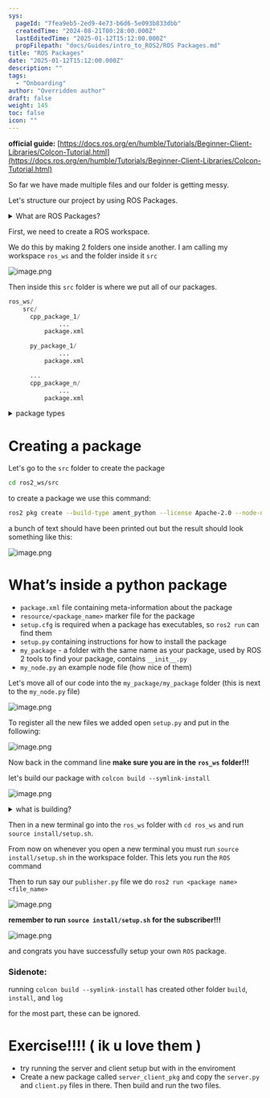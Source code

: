 ```yaml
---
sys:
  pageId: "7fea9eb5-2ed9-4e73-b6d6-5e093b833dbb"
  createdTime: "2024-08-21T00:28:00.000Z"
  lastEditedTime: "2025-01-12T15:12:00.000Z"
  propFilepath: "docs/Guides/intro_to_ROS2/ROS Packages.md"
title: "ROS Packages"
date: "2025-01-12T15:12:00.000Z"
description: ""
tags:
  - "Onboarding"
author: "Overridden author"
draft: false
weight: 145
toc: false
icon: ""
---
```


**official guide:** [https://docs.ros.org/en/humble/Tutorials/Beginner-Client-Libraries/Colcon-Tutorial.html](https://docs.ros.org/en/humble/Tutorials/Beginner-Client-Libraries/Colcon-Tutorial.html)

So far we have made multiple files and our folder is getting messy.

Let's structure our project by using ROS Packages.

<details>

<summary>What are ROS Packages?</summary>

ROS Packages are, as the name implies, packages of code that are highly sharable between ROS developers.

They consist of a folder, `package.xml` file, and source code

```python
      cpp_package_1/
		      ... imagine much code files here ..
          package.xml
```

</details>

First, we need to create a ROS workspace.

We do this by making 2 folders one inside another. I am calling my workspace `ros_ws` and the folder inside it `src`

![image.png](https://prod-files-secure.s3.us-west-2.amazonaws.com/d518164a-d88e-44d1-a4ee-3adb3bd8bce0/70706947-fd18-4537-a67b-e12946812d31/image.png?X-Amz-Algorithm=AWS4-HMAC-SHA256&X-Amz-Content-Sha256=UNSIGNED-PAYLOAD&X-Amz-Credential=ASIAZI2LB466RWSR2Y66%2F20250203%2Fus-west-2%2Fs3%2Faws4_request&X-Amz-Date=20250203T200837Z&X-Amz-Expires=3600&X-Amz-Security-Token=IQoJb3JpZ2luX2VjEAQaCXVzLXdlc3QtMiJHMEUCIQCHJeWqxJL7yS%2Bmk2ubCLQtBUxA1HbQU8LqYCygo2TzAwIgaDz7z4tQJFn3MswajEHBZCcZ%2BbgttWKgTTKGgo57PWgq%2FwMIHRAAGgw2Mzc0MjMxODM4MDUiDLyrxsbYfX0HZZllkSrcA308dpkG%2FOeeyvm3TceeeNVYKxfIWvCg%2BGfEsGXvtq0NFN4UCZw7rvFKqAEYvL%2FFE5Wv59Svpo14I5DeoY3K4CVhO%2FkMwhqFaL22Hf%2FSld8rr8EpjVuRW9Pfqa80cey1AazbfwU44FH5%2FJuPAAXGJRhRg%2F9bsuaX24xBrgZRgZl48uydaId9pCXRtgzKUKDJZvrPsc6sDVbib2q55FpiFQXBZk6EC8xbmEkR8FU4atywV0h%2BiXDKT7wcSZvyhEqzwdW%2BJ9dN00umAT6lePeobEgJjyPhuijWgwgO6Wr%2FTfyjlN%2BtTlccNaOfApJqWQYcZTFiJnIqY6hmL83fIEMvhMK48EKoClPfz9chAlZSjrSENDYiGDBzrYR5uBnYwNRKOXXM%2BSKjE9LGvkPz%2FM02gwbXZpkNVRAgunul%2BfI1slYgmjzrtOjSeZ5BQQJ0S1i61bByeR5C6mddWB69%2FwvivpUMPM7xLoKeSL2onWWINPuwHj7cBnpK8In8WUD%2Bd0Um4rZIjDQGSjsVPw65Z8SgEP2jjddw%2FnTbdlt2G2gQ1yhOjE5zyT9W9OZnTkTBMnPwRl8mG4Z9NA0mxgnRy9htj8dqHuUmWScIojNdj1UEaizEkO5mf6oFSdk8M2IlMInAhL0GOqUBLCDzZF0bHvPUhe3YYJq5F4cqxLIPPFEoNKsON1fuC92m2qMN8Q%2BZRcpJwkLVPxMsOl4AepYG6TKXl0AJZkBOSAcwTM%2BCNNvcT2vh3pPN7XOfiy5ff06vToK5WYVGgZb9Z1MFT95d4Uan56RLj0GIKtMSUxoalP85SQJYiTsy18oyx%2FTmdB%2BM1eqE7POYhCjI%2F%2BW2G66aDV6L3hct1akrUy0qeLzp&X-Amz-Signature=ce4e246c11c67726f093b416f32392b86971ba36ba03e6355f771b7cefd5611c&X-Amz-SignedHeaders=host&x-id=GetObject)

Then inside this `src` folder is where we put all of our packages.

```python
ros_ws/
    src/
      cpp_package_1/
		      ...
          package.xml

      py_package_1/
		      ...
          package.xml

      ...
      cpp_package_n/
		      ...
          package.xml

```

<details>

<summary>package types</summary>

packages can be either `C++` or python.

the intern file structure is different for each but for this guide we will stick to creating python packages

</details>

# Creating a package

Let's go to the `src` folder to create the package

```bash
cd ros2_ws/src
```

to create a package we use this command:

```bash
ros2 pkg create --build-type ament_python --license Apache-2.0 --node-name my_node my_package
```

a bunch of text should have been printed out but the result should look something like this:

![image.png](https://prod-files-secure.s3.us-west-2.amazonaws.com/d518164a-d88e-44d1-a4ee-3adb3bd8bce0/e6cf1e3f-8512-4a3e-b131-079f800bf3e8/image.png?X-Amz-Algorithm=AWS4-HMAC-SHA256&X-Amz-Content-Sha256=UNSIGNED-PAYLOAD&X-Amz-Credential=ASIAZI2LB466RWSR2Y66%2F20250203%2Fus-west-2%2Fs3%2Faws4_request&X-Amz-Date=20250203T200837Z&X-Amz-Expires=3600&X-Amz-Security-Token=IQoJb3JpZ2luX2VjEAQaCXVzLXdlc3QtMiJHMEUCIQCHJeWqxJL7yS%2Bmk2ubCLQtBUxA1HbQU8LqYCygo2TzAwIgaDz7z4tQJFn3MswajEHBZCcZ%2BbgttWKgTTKGgo57PWgq%2FwMIHRAAGgw2Mzc0MjMxODM4MDUiDLyrxsbYfX0HZZllkSrcA308dpkG%2FOeeyvm3TceeeNVYKxfIWvCg%2BGfEsGXvtq0NFN4UCZw7rvFKqAEYvL%2FFE5Wv59Svpo14I5DeoY3K4CVhO%2FkMwhqFaL22Hf%2FSld8rr8EpjVuRW9Pfqa80cey1AazbfwU44FH5%2FJuPAAXGJRhRg%2F9bsuaX24xBrgZRgZl48uydaId9pCXRtgzKUKDJZvrPsc6sDVbib2q55FpiFQXBZk6EC8xbmEkR8FU4atywV0h%2BiXDKT7wcSZvyhEqzwdW%2BJ9dN00umAT6lePeobEgJjyPhuijWgwgO6Wr%2FTfyjlN%2BtTlccNaOfApJqWQYcZTFiJnIqY6hmL83fIEMvhMK48EKoClPfz9chAlZSjrSENDYiGDBzrYR5uBnYwNRKOXXM%2BSKjE9LGvkPz%2FM02gwbXZpkNVRAgunul%2BfI1slYgmjzrtOjSeZ5BQQJ0S1i61bByeR5C6mddWB69%2FwvivpUMPM7xLoKeSL2onWWINPuwHj7cBnpK8In8WUD%2Bd0Um4rZIjDQGSjsVPw65Z8SgEP2jjddw%2FnTbdlt2G2gQ1yhOjE5zyT9W9OZnTkTBMnPwRl8mG4Z9NA0mxgnRy9htj8dqHuUmWScIojNdj1UEaizEkO5mf6oFSdk8M2IlMInAhL0GOqUBLCDzZF0bHvPUhe3YYJq5F4cqxLIPPFEoNKsON1fuC92m2qMN8Q%2BZRcpJwkLVPxMsOl4AepYG6TKXl0AJZkBOSAcwTM%2BCNNvcT2vh3pPN7XOfiy5ff06vToK5WYVGgZb9Z1MFT95d4Uan56RLj0GIKtMSUxoalP85SQJYiTsy18oyx%2FTmdB%2BM1eqE7POYhCjI%2F%2BW2G66aDV6L3hct1akrUy0qeLzp&X-Amz-Signature=f7aa1bcc727f3c30dfc845a47dc89f8647cca22cbf0293f1cbdd979bb5eae104&X-Amz-SignedHeaders=host&x-id=GetObject)

# What’s inside a python package

- `package.xml` file containing meta-information about the package
- `resource/<package_name>` marker file for the package
- `setup.cfg` is required when a package has executables, so `ros2 run` can find them
- `setup.py` containing instructions for how to install the package
- `my_package` - a folder with the same name as your package, used by ROS 2 tools to find your package, contains `__init__.py`
- `my_node.py` an example node file (how nice of them)

Let's move all of our code into the `my_package/my_package` folder (this is next to the `my_node.py` file)

![image.png](https://prod-files-secure.s3.us-west-2.amazonaws.com/d518164a-d88e-44d1-a4ee-3adb3bd8bce0/9ce58f11-0da9-4d3e-b86d-506a9685d378/image.png?X-Amz-Algorithm=AWS4-HMAC-SHA256&X-Amz-Content-Sha256=UNSIGNED-PAYLOAD&X-Amz-Credential=ASIAZI2LB466RWSR2Y66%2F20250203%2Fus-west-2%2Fs3%2Faws4_request&X-Amz-Date=20250203T200837Z&X-Amz-Expires=3600&X-Amz-Security-Token=IQoJb3JpZ2luX2VjEAQaCXVzLXdlc3QtMiJHMEUCIQCHJeWqxJL7yS%2Bmk2ubCLQtBUxA1HbQU8LqYCygo2TzAwIgaDz7z4tQJFn3MswajEHBZCcZ%2BbgttWKgTTKGgo57PWgq%2FwMIHRAAGgw2Mzc0MjMxODM4MDUiDLyrxsbYfX0HZZllkSrcA308dpkG%2FOeeyvm3TceeeNVYKxfIWvCg%2BGfEsGXvtq0NFN4UCZw7rvFKqAEYvL%2FFE5Wv59Svpo14I5DeoY3K4CVhO%2FkMwhqFaL22Hf%2FSld8rr8EpjVuRW9Pfqa80cey1AazbfwU44FH5%2FJuPAAXGJRhRg%2F9bsuaX24xBrgZRgZl48uydaId9pCXRtgzKUKDJZvrPsc6sDVbib2q55FpiFQXBZk6EC8xbmEkR8FU4atywV0h%2BiXDKT7wcSZvyhEqzwdW%2BJ9dN00umAT6lePeobEgJjyPhuijWgwgO6Wr%2FTfyjlN%2BtTlccNaOfApJqWQYcZTFiJnIqY6hmL83fIEMvhMK48EKoClPfz9chAlZSjrSENDYiGDBzrYR5uBnYwNRKOXXM%2BSKjE9LGvkPz%2FM02gwbXZpkNVRAgunul%2BfI1slYgmjzrtOjSeZ5BQQJ0S1i61bByeR5C6mddWB69%2FwvivpUMPM7xLoKeSL2onWWINPuwHj7cBnpK8In8WUD%2Bd0Um4rZIjDQGSjsVPw65Z8SgEP2jjddw%2FnTbdlt2G2gQ1yhOjE5zyT9W9OZnTkTBMnPwRl8mG4Z9NA0mxgnRy9htj8dqHuUmWScIojNdj1UEaizEkO5mf6oFSdk8M2IlMInAhL0GOqUBLCDzZF0bHvPUhe3YYJq5F4cqxLIPPFEoNKsON1fuC92m2qMN8Q%2BZRcpJwkLVPxMsOl4AepYG6TKXl0AJZkBOSAcwTM%2BCNNvcT2vh3pPN7XOfiy5ff06vToK5WYVGgZb9Z1MFT95d4Uan56RLj0GIKtMSUxoalP85SQJYiTsy18oyx%2FTmdB%2BM1eqE7POYhCjI%2F%2BW2G66aDV6L3hct1akrUy0qeLzp&X-Amz-Signature=f9053f03b81e35df06c22105fa0779a3f1642b19c831210c4bf3f16e70a47cd5&X-Amz-SignedHeaders=host&x-id=GetObject)

To register all the new files we added open `setup.py` and put in the following:

![image.png](https://prod-files-secure.s3.us-west-2.amazonaws.com/d518164a-d88e-44d1-a4ee-3adb3bd8bce0/1cd7c262-4cae-4496-9d75-c178537d24a2/image.png?X-Amz-Algorithm=AWS4-HMAC-SHA256&X-Amz-Content-Sha256=UNSIGNED-PAYLOAD&X-Amz-Credential=ASIAZI2LB466RWSR2Y66%2F20250203%2Fus-west-2%2Fs3%2Faws4_request&X-Amz-Date=20250203T200837Z&X-Amz-Expires=3600&X-Amz-Security-Token=IQoJb3JpZ2luX2VjEAQaCXVzLXdlc3QtMiJHMEUCIQCHJeWqxJL7yS%2Bmk2ubCLQtBUxA1HbQU8LqYCygo2TzAwIgaDz7z4tQJFn3MswajEHBZCcZ%2BbgttWKgTTKGgo57PWgq%2FwMIHRAAGgw2Mzc0MjMxODM4MDUiDLyrxsbYfX0HZZllkSrcA308dpkG%2FOeeyvm3TceeeNVYKxfIWvCg%2BGfEsGXvtq0NFN4UCZw7rvFKqAEYvL%2FFE5Wv59Svpo14I5DeoY3K4CVhO%2FkMwhqFaL22Hf%2FSld8rr8EpjVuRW9Pfqa80cey1AazbfwU44FH5%2FJuPAAXGJRhRg%2F9bsuaX24xBrgZRgZl48uydaId9pCXRtgzKUKDJZvrPsc6sDVbib2q55FpiFQXBZk6EC8xbmEkR8FU4atywV0h%2BiXDKT7wcSZvyhEqzwdW%2BJ9dN00umAT6lePeobEgJjyPhuijWgwgO6Wr%2FTfyjlN%2BtTlccNaOfApJqWQYcZTFiJnIqY6hmL83fIEMvhMK48EKoClPfz9chAlZSjrSENDYiGDBzrYR5uBnYwNRKOXXM%2BSKjE9LGvkPz%2FM02gwbXZpkNVRAgunul%2BfI1slYgmjzrtOjSeZ5BQQJ0S1i61bByeR5C6mddWB69%2FwvivpUMPM7xLoKeSL2onWWINPuwHj7cBnpK8In8WUD%2Bd0Um4rZIjDQGSjsVPw65Z8SgEP2jjddw%2FnTbdlt2G2gQ1yhOjE5zyT9W9OZnTkTBMnPwRl8mG4Z9NA0mxgnRy9htj8dqHuUmWScIojNdj1UEaizEkO5mf6oFSdk8M2IlMInAhL0GOqUBLCDzZF0bHvPUhe3YYJq5F4cqxLIPPFEoNKsON1fuC92m2qMN8Q%2BZRcpJwkLVPxMsOl4AepYG6TKXl0AJZkBOSAcwTM%2BCNNvcT2vh3pPN7XOfiy5ff06vToK5WYVGgZb9Z1MFT95d4Uan56RLj0GIKtMSUxoalP85SQJYiTsy18oyx%2FTmdB%2BM1eqE7POYhCjI%2F%2BW2G66aDV6L3hct1akrUy0qeLzp&X-Amz-Signature=20e48fcb8ffa12e3a38ec923decd0ea67807b97e467ee6335d188ffa919d69e4&X-Amz-SignedHeaders=host&x-id=GetObject)

Now back in the command line **make sure you are in the** **`ros_ws`** **folder!!!**

let's build our package with `colcon build --symlink-install`

![image.png](https://prod-files-secure.s3.us-west-2.amazonaws.com/d518164a-d88e-44d1-a4ee-3adb3bd8bce0/2f2a0d27-b173-48fd-b189-5f5c0ce65619/image.png?X-Amz-Algorithm=AWS4-HMAC-SHA256&X-Amz-Content-Sha256=UNSIGNED-PAYLOAD&X-Amz-Credential=ASIAZI2LB466RWSR2Y66%2F20250203%2Fus-west-2%2Fs3%2Faws4_request&X-Amz-Date=20250203T200837Z&X-Amz-Expires=3600&X-Amz-Security-Token=IQoJb3JpZ2luX2VjEAQaCXVzLXdlc3QtMiJHMEUCIQCHJeWqxJL7yS%2Bmk2ubCLQtBUxA1HbQU8LqYCygo2TzAwIgaDz7z4tQJFn3MswajEHBZCcZ%2BbgttWKgTTKGgo57PWgq%2FwMIHRAAGgw2Mzc0MjMxODM4MDUiDLyrxsbYfX0HZZllkSrcA308dpkG%2FOeeyvm3TceeeNVYKxfIWvCg%2BGfEsGXvtq0NFN4UCZw7rvFKqAEYvL%2FFE5Wv59Svpo14I5DeoY3K4CVhO%2FkMwhqFaL22Hf%2FSld8rr8EpjVuRW9Pfqa80cey1AazbfwU44FH5%2FJuPAAXGJRhRg%2F9bsuaX24xBrgZRgZl48uydaId9pCXRtgzKUKDJZvrPsc6sDVbib2q55FpiFQXBZk6EC8xbmEkR8FU4atywV0h%2BiXDKT7wcSZvyhEqzwdW%2BJ9dN00umAT6lePeobEgJjyPhuijWgwgO6Wr%2FTfyjlN%2BtTlccNaOfApJqWQYcZTFiJnIqY6hmL83fIEMvhMK48EKoClPfz9chAlZSjrSENDYiGDBzrYR5uBnYwNRKOXXM%2BSKjE9LGvkPz%2FM02gwbXZpkNVRAgunul%2BfI1slYgmjzrtOjSeZ5BQQJ0S1i61bByeR5C6mddWB69%2FwvivpUMPM7xLoKeSL2onWWINPuwHj7cBnpK8In8WUD%2Bd0Um4rZIjDQGSjsVPw65Z8SgEP2jjddw%2FnTbdlt2G2gQ1yhOjE5zyT9W9OZnTkTBMnPwRl8mG4Z9NA0mxgnRy9htj8dqHuUmWScIojNdj1UEaizEkO5mf6oFSdk8M2IlMInAhL0GOqUBLCDzZF0bHvPUhe3YYJq5F4cqxLIPPFEoNKsON1fuC92m2qMN8Q%2BZRcpJwkLVPxMsOl4AepYG6TKXl0AJZkBOSAcwTM%2BCNNvcT2vh3pPN7XOfiy5ff06vToK5WYVGgZb9Z1MFT95d4Uan56RLj0GIKtMSUxoalP85SQJYiTsy18oyx%2FTmdB%2BM1eqE7POYhCjI%2F%2BW2G66aDV6L3hct1akrUy0qeLzp&X-Amz-Signature=c2fc83bd8bdcb2675f2db395d4413e23554e09bea839291049a1aab3447cf8b4&X-Amz-SignedHeaders=host&x-id=GetObject)

<details>

<summary>what is building?</summary>

if you are a CS major at Rose-Hulman you will learn the answer to this in CSSE132

but TLDR; is it combines all the code files into one program that can be run easily 

</details>

Then in a new terminal go into the `ros_ws` folder with `cd ros_ws` and run `source install/setup.sh`. 

From now on whenever you open a new terminal you must run `source install/setup.sh` in the workspace folder. This lets you run the `ROS` command

Then to run say our `publisher.py` file we do `ros2 run <package name> <file_name>`

![image.png](https://prod-files-secure.s3.us-west-2.amazonaws.com/d518164a-d88e-44d1-a4ee-3adb3bd8bce0/4f4b1219-3a44-4632-aa0a-ce3471699f59/image.png?X-Amz-Algorithm=AWS4-HMAC-SHA256&X-Amz-Content-Sha256=UNSIGNED-PAYLOAD&X-Amz-Credential=ASIAZI2LB466RWSR2Y66%2F20250203%2Fus-west-2%2Fs3%2Faws4_request&X-Amz-Date=20250203T200837Z&X-Amz-Expires=3600&X-Amz-Security-Token=IQoJb3JpZ2luX2VjEAQaCXVzLXdlc3QtMiJHMEUCIQCHJeWqxJL7yS%2Bmk2ubCLQtBUxA1HbQU8LqYCygo2TzAwIgaDz7z4tQJFn3MswajEHBZCcZ%2BbgttWKgTTKGgo57PWgq%2FwMIHRAAGgw2Mzc0MjMxODM4MDUiDLyrxsbYfX0HZZllkSrcA308dpkG%2FOeeyvm3TceeeNVYKxfIWvCg%2BGfEsGXvtq0NFN4UCZw7rvFKqAEYvL%2FFE5Wv59Svpo14I5DeoY3K4CVhO%2FkMwhqFaL22Hf%2FSld8rr8EpjVuRW9Pfqa80cey1AazbfwU44FH5%2FJuPAAXGJRhRg%2F9bsuaX24xBrgZRgZl48uydaId9pCXRtgzKUKDJZvrPsc6sDVbib2q55FpiFQXBZk6EC8xbmEkR8FU4atywV0h%2BiXDKT7wcSZvyhEqzwdW%2BJ9dN00umAT6lePeobEgJjyPhuijWgwgO6Wr%2FTfyjlN%2BtTlccNaOfApJqWQYcZTFiJnIqY6hmL83fIEMvhMK48EKoClPfz9chAlZSjrSENDYiGDBzrYR5uBnYwNRKOXXM%2BSKjE9LGvkPz%2FM02gwbXZpkNVRAgunul%2BfI1slYgmjzrtOjSeZ5BQQJ0S1i61bByeR5C6mddWB69%2FwvivpUMPM7xLoKeSL2onWWINPuwHj7cBnpK8In8WUD%2Bd0Um4rZIjDQGSjsVPw65Z8SgEP2jjddw%2FnTbdlt2G2gQ1yhOjE5zyT9W9OZnTkTBMnPwRl8mG4Z9NA0mxgnRy9htj8dqHuUmWScIojNdj1UEaizEkO5mf6oFSdk8M2IlMInAhL0GOqUBLCDzZF0bHvPUhe3YYJq5F4cqxLIPPFEoNKsON1fuC92m2qMN8Q%2BZRcpJwkLVPxMsOl4AepYG6TKXl0AJZkBOSAcwTM%2BCNNvcT2vh3pPN7XOfiy5ff06vToK5WYVGgZb9Z1MFT95d4Uan56RLj0GIKtMSUxoalP85SQJYiTsy18oyx%2FTmdB%2BM1eqE7POYhCjI%2F%2BW2G66aDV6L3hct1akrUy0qeLzp&X-Amz-Signature=338b3baeb947013fe921ed4dc4c1060c4e695f088e7e18a207f0891d2f1f1a42&X-Amz-SignedHeaders=host&x-id=GetObject)

**remember to run** **`source install/setup.sh`** **for the subscriber!!!**

![image.png](https://prod-files-secure.s3.us-west-2.amazonaws.com/d518164a-d88e-44d1-a4ee-3adb3bd8bce0/02121119-dad4-49ec-8356-c956108b4243/image.png?X-Amz-Algorithm=AWS4-HMAC-SHA256&X-Amz-Content-Sha256=UNSIGNED-PAYLOAD&X-Amz-Credential=ASIAZI2LB466RWSR2Y66%2F20250203%2Fus-west-2%2Fs3%2Faws4_request&X-Amz-Date=20250203T200837Z&X-Amz-Expires=3600&X-Amz-Security-Token=IQoJb3JpZ2luX2VjEAQaCXVzLXdlc3QtMiJHMEUCIQCHJeWqxJL7yS%2Bmk2ubCLQtBUxA1HbQU8LqYCygo2TzAwIgaDz7z4tQJFn3MswajEHBZCcZ%2BbgttWKgTTKGgo57PWgq%2FwMIHRAAGgw2Mzc0MjMxODM4MDUiDLyrxsbYfX0HZZllkSrcA308dpkG%2FOeeyvm3TceeeNVYKxfIWvCg%2BGfEsGXvtq0NFN4UCZw7rvFKqAEYvL%2FFE5Wv59Svpo14I5DeoY3K4CVhO%2FkMwhqFaL22Hf%2FSld8rr8EpjVuRW9Pfqa80cey1AazbfwU44FH5%2FJuPAAXGJRhRg%2F9bsuaX24xBrgZRgZl48uydaId9pCXRtgzKUKDJZvrPsc6sDVbib2q55FpiFQXBZk6EC8xbmEkR8FU4atywV0h%2BiXDKT7wcSZvyhEqzwdW%2BJ9dN00umAT6lePeobEgJjyPhuijWgwgO6Wr%2FTfyjlN%2BtTlccNaOfApJqWQYcZTFiJnIqY6hmL83fIEMvhMK48EKoClPfz9chAlZSjrSENDYiGDBzrYR5uBnYwNRKOXXM%2BSKjE9LGvkPz%2FM02gwbXZpkNVRAgunul%2BfI1slYgmjzrtOjSeZ5BQQJ0S1i61bByeR5C6mddWB69%2FwvivpUMPM7xLoKeSL2onWWINPuwHj7cBnpK8In8WUD%2Bd0Um4rZIjDQGSjsVPw65Z8SgEP2jjddw%2FnTbdlt2G2gQ1yhOjE5zyT9W9OZnTkTBMnPwRl8mG4Z9NA0mxgnRy9htj8dqHuUmWScIojNdj1UEaizEkO5mf6oFSdk8M2IlMInAhL0GOqUBLCDzZF0bHvPUhe3YYJq5F4cqxLIPPFEoNKsON1fuC92m2qMN8Q%2BZRcpJwkLVPxMsOl4AepYG6TKXl0AJZkBOSAcwTM%2BCNNvcT2vh3pPN7XOfiy5ff06vToK5WYVGgZb9Z1MFT95d4Uan56RLj0GIKtMSUxoalP85SQJYiTsy18oyx%2FTmdB%2BM1eqE7POYhCjI%2F%2BW2G66aDV6L3hct1akrUy0qeLzp&X-Amz-Signature=1e6da5ea2aaa26d532f09c4792f0c074fccff3e6c8134fc0056a5a6e881f0bc3&X-Amz-SignedHeaders=host&x-id=GetObject)

and congrats you have successfully setup your own `ROS` package.

### Sidenote:

running `colcon build --symlink-install` has created other folder `build`, `install`, and `log`

for the most part, these can be ignored.

# Exercise!!!! ( ik u love them )

- try running the server and client setup but with in the enviroment
- Create a new package called `server_client_pkg` and copy the `server.py` and `client.py` files in there. Then build and run the two files.
